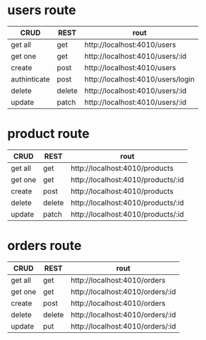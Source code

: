 
 # users route
|CRUD|REST|rout|
 |------|----|--------|
|get all|get |http://localhost:4010/users|
|get one | get |http://localhost:4010/users/:id|
|create |post|http://localhost:4010/users|
|authinticate |post|http://localhost:4010/users/login|
|delete|delete |http://localhost:4010/users/:id|
|update|patch |http://localhost:4010/users/:id|

 # product route
 |CRUD|REST|rout|
 |------|----|--------|
|get all|get |http://localhost:4010/products|
|get one | get |http://localhost:4010/products/:id|
|create |post|http://localhost:4010/products|
|delete|delete |http://localhost:4010/products/:id|
|update|patch |http://localhost:4010/products/:id|

 # orders route

 |CRUD|REST|rout|
 |------|----|--------|
|get all|get |http://localhost:4010/orders|
|get one | get |http://localhost:4010/orders/:id|
|create |post|http://localhost:4010/orders|
|delete|delete |http://localhost:4010/orders/:id|
|update|put |http://localhost:4010/orders/:id

